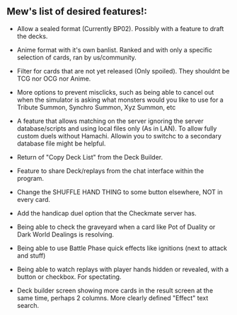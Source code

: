 Mew's list of desired features!:
--


* Allow a sealed format (Currently BP02). Possibly with a feature to draft the decks.

* Anime format with it's own banlist. Ranked and with only a specific selection of cards, ran by us/community.

* Filter for cards that are not yet released (Only spoiled). They shouldnt be TCG nor OCG nor Anime.

* More options to prevent misclicks, such as being able to cancel out when the simulator is asking what monsters would you like to use for a Tribute Summon, Synchro Summon, Xyz Summon, etc

* A feature that allows matching on the server ignoring the server database/scripts and using local files only (As in LAN). To allow fully custom duels without Hamachi. Allowin you to switchc to a secondary database file might be helpful.

* Return of "Copy Deck List" from the Deck Builder.

* Feature to share Deck/replays from the chat interface within the program.

* Change the SHUFFLE HAND THING to some button elsewhere, NOT in every card.

* Add the handicap duel option that the Checkmate server has.

* Being able to check the graveyard when a card like Pot of Duality or Dark World Dealings is resolving.

* Being able to use Battle Phase quick effects like ignitions (next to attack and stuff)

* Being able to watch replays with player hands hidden or revealed, with a button or checkbox. For spectating.

* Deck builder screen showing more cards in the result screen at the same time, perhaps 2 columns. More clearly defined "Effect" text search.
